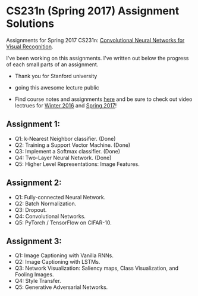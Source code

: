 # CS231n (Spring 2017) Assignment Solutions

Assignments for Spring 2017 CS231n: <a href="http://cs231n.stanford.edu/2017/">Convolutional Neural Networks for Visual Recognition</a>.

I've been working on this assignments. I've written out below the progress of each small parts of an assignment.

* Thank you for Stanford university
* going this awesome lecture public

* Find course notes and assignments <a href="http://cs231n.stanford.edu/2017/">here</a> and be sure to check out video lectrues for <a href="http://cs231n.stanford.edu/2017/">Winter 2016</a> and <a href="http://cs231n.stanford.edu/2017/">Spring 2017</a>!

## Assignment 1:
* Q1: k-Nearest Neighbor classifier. (Done)
* Q2: Training a Support Vector Machine. (Done)
* Q3: Implement a Softmax classifier. (Done)
* Q4: Two-Layer Neural Network. (Done)
* Q5: Higher Level Representations: Image Features. 
## Assignment 2:
* Q1: Fully-connected Neural Network. 
* Q2: Batch Normalization.
* Q3: Dropout.
* Q4: Convolutional Networks.
* Q5: PyTorch / TensorFlow on CIFAR-10. 
## Assignment 3:
* Q1: Image Captioning with Vanilla RNNs. 
* Q2: Image Captioning with LSTMs. 
* Q3: Network Visualization: Saliency maps, Class Visualization, and Fooling Images. 
* Q4: Style Transfer.
* Q5: Generative Adversarial Networks. 
